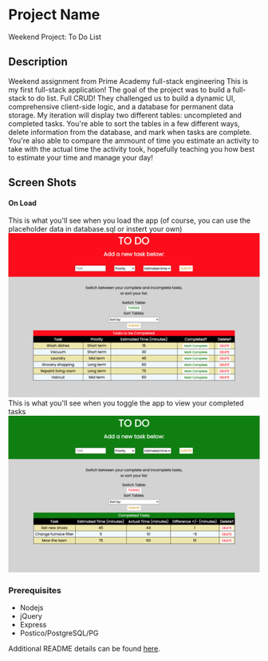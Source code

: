 # Project Name

Weekend Project: To Do List

## Description

Weekend assignment from Prime Academy full-stack engineering This is my first full-stack application! The goal of the project was to build a full-stack to do list. Full CRUD! They challenged us to build a dynamic UI, comprehensive client-side logic, and a database for permanent data storage. My iteration will display two different tables: uncompleted and completed tasks. You're able to sort the tables in a few different ways, delete information from the database, and mark when tasks are complete. You're also able to compare the ammount of time you estimate an activity to take with the actual time the activity took, hopefully teaching you how best to estimate your time and manage your day!

## Screen Shots
#### On Load
This is what you'll see when you load the app (of course, you can use the placeholder data in database.sql or instert your own)
![To Do](/screenshots/red.png)
This is what you'll see when you toggle the app to view your completed tasks
![Complete](/screenshots/green.png)

### Prerequisites
* Nodejs
* jQuery
* Express
* Postico/PostgreSQL/PG


Additional README details can be found [here](https://github.com/PrimeAcademy/readme-template/blob/master/README.md).
